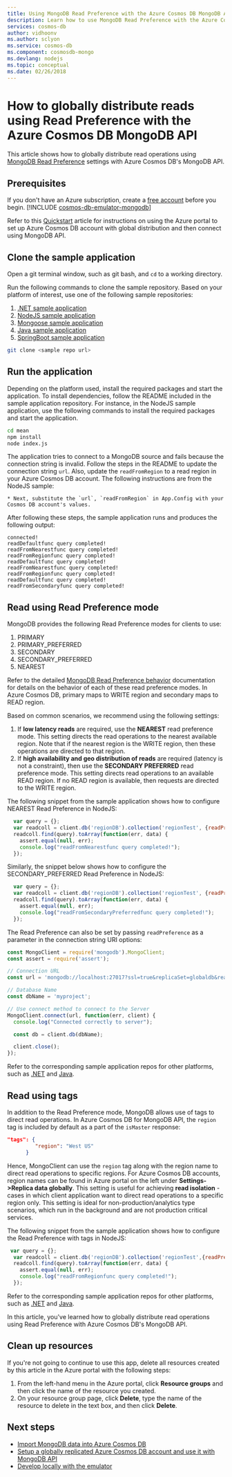 ```yaml
---
title: Using MongoDB Read Preference with the Azure Cosmos DB MongoDB API  | Microsoft Docs
description: Learn how to use MongoDB Read Preference with the Azure Cosmos DB MongoDB API
services: cosmos-db
author: vidhoonv
ms.author: sclyon
ms.service: cosmos-db
ms.component: cosmosdb-mongo
ms.devlang: nodejs
ms.topic: conceptual
ms.date: 02/26/2018
---
```

# How to globally distribute reads using Read Preference with the Azure Cosmos DB MongoDB API 

This article shows how to globally distribute read operations using [MongoDB Read Preference](https://docs.mongodb.com/manual/core/read-preference/) settings with Azure Cosmos DB's MongoDB API. 

## Prerequisites 
If you don't have an Azure subscription, create a [free account](https://azure.microsoft.com/free/?WT.mc_id=A261C142F) before you begin. 
[!INCLUDE [cosmos-db-emulator-mongodb](../../includes/cosmos-db-emulator-mongodb.md)]

Refer to this [Quickstart](tutorial-global-distribution-mongodb.md) article for instructions on using the Azure portal to set up Azure Cosmos DB account with global distribution and then connect using MongoDB API.

## Clone the sample application

Open a git terminal window, such as git bash, and `cd` to a working directory.  

Run the following commands to clone the sample repository. Based on your platform of interest, use one of the following sample repositories:

1. [.NET sample application](https://github.com/Azure-Samples/azure-cosmos-db-mongodb-dotnet-geo-readpreference)
2. [NodeJS sample application]( https://github.com/Azure-Samples/azure-cosmos-db-mongodb-node-geo-readpreference)
3. [Mongoose sample application](https://github.com/Azure-Samples/azure-cosmos-db-mongodb-mongoose-geo-readpreference)
4. [Java sample application](https://github.com/Azure-Samples/azure-cosmos-db-mongodb-java-geo-readpreference)
5. [SpringBoot sample application](https://github.com/Azure-Samples/azure-cosmos-db-mongodb-spring)


```bash
git clone <sample repo url>
```

## Run the application

Depending on the platform used, install the required packages and start the application. To install dependencies, follow the README included in the sample application repository. For instance, in the NodeJS sample application, use the following commands to install the required packages and start the application.

```bash
cd mean
npm install
node index.js
```
The application tries to connect to a MongoDB source and fails because the connection string is invalid. Follow the steps in the README to update the connection string `url`. Also, update the `readFromRegion` to a read region in your Azure Cosmos DB account. The following instructions are from the NodeJS sample:

```
* Next, substitute the `url`, `readFromRegion` in App.Config with your Cosmos DB account's values. 
```

After following these steps, the sample application runs and produces the following output:

```
connected!
readDefaultfunc query completed!
readFromNearestfunc query completed!
readFromRegionfunc query completed!
readDefaultfunc query completed!
readFromNearestfunc query completed!
readFromRegionfunc query completed!
readDefaultfunc query completed!
readFromSecondaryfunc query completed!
```

## Read using Read Preference mode

MongoDB provides the following Read Preference modes for clients to use:

1. PRIMARY
2. PRIMARY_PREFERRED
3. SECONDARY
4. SECONDARY_PREFERRED
5. NEAREST

Refer to the detailed [MongoDB Read Preference behavior](https://docs.mongodb.com/manual/core/read-preference-mechanics/#replica-set-read-preference-behavior) documentation for details on the behavior of each of these read preference modes. In Azure Cosmos DB, primary maps to WRITE region and secondary maps to READ region.

Based on common scenarios, we recommend using the following settings:

1. If **low latency reads** are required, use the **NEAREST** read preference mode. This setting directs the read operations to the nearest available region. Note that if the nearest region is the WRITE region, then these operations are directed to that region.
2. If **high availability and geo distribution of reads** are required (latency is not a constraint), then use the **SECONDARY PREFERRED** read preference mode. This setting directs read operations to an available READ region. If no READ region is available, then requests are directed to the WRITE region.

The following snippet from the sample application shows how to configure NEAREST Read Preference in NodeJS:

```javascript
  var query = {};
  var readcoll = client.db('regionDB').collection('regionTest', {readPreference: ReadPreference.NEAREST});
  readcoll.find(query).toArray(function(err, data) {
    assert.equal(null, err);
    console.log("readFromNearestfunc query completed!");
  });
```

Similarly, the snippet below shows how to configure the SECONDARY_PREFERRED Read Preference in NodeJS:

```javascript
  var query = {};
  var readcoll = client.db('regionDB').collection('regionTest', {readPreference: ReadPreference.SECONDARY_PREFERRED});
  readcoll.find(query).toArray(function(err, data) {
    assert.equal(null, err);
    console.log("readFromSecondaryPreferredfunc query completed!");
  });
```

The Read Preference can also be set by passing `readPreference` as a parameter in the connection string URI options:

```javascript
const MongoClient = require('mongodb').MongoClient;
const assert = require('assert');

// Connection URL
const url = 'mongodb://localhost:27017?ssl=true&replicaSet=globaldb&readPreference=nearest';

// Database Name
const dbName = 'myproject';

// Use connect method to connect to the Server
MongoClient.connect(url, function(err, client) {
  console.log("Connected correctly to server");

  const db = client.db(dbName);

  client.close();
});
```

Refer to the corresponding sample application repos for other platforms, such as [.NET](https://github.com/Azure-Samples/azure-cosmos-db-mongodb-dotnet-geo-readpreference) and [Java](https://github.com/Azure-Samples/azure-cosmos-db-mongodb-java-geo-readpreference).

## Read using tags

In addition to the Read Preference mode, MongoDB allows use of tags to direct read operations. In Azure Cosmos DB for MongoDB API, the `region` tag is included by default as a part of the `isMaster` response:

```json
"tags": {
         "region": "West US"
      }
```

Hence, MongoClient can use the `region` tag along with the region name to direct read operations to specific regions. For Azure Cosmos DB accounts, region names can be found in Azure portal on the left under **Settings->Replica data globally**. This setting is useful for achieving **read isolation** - cases in which client application want to direct read operations to a specific region only. This setting is ideal for non-production/analytics type scenarios, which run in the background and are not production critical services.

The following snippet from the sample application shows how to configure the Read Preference with tags in NodeJS:

```javascript
 var query = {};
  var readcoll = client.db('regionDB').collection('regionTest',{readPreference: new ReadPreference(ReadPreference.SECONDARY_PREFERRED, {"region": "West US"})});
  readcoll.find(query).toArray(function(err, data) {
    assert.equal(null, err);
    console.log("readFromRegionfunc query completed!");
  });
```

Refer to the corresponding sample application repos for other platforms, such as [.NET](https://github.com/Azure-Samples/azure-cosmos-db-mongodb-dotnet-geo-readpreference) and [Java](https://github.com/Azure-Samples/azure-cosmos-db-mongodb-java-geo-readpreference).

In this article, you've learned how to globally distribute read operations using Read Preference with Azure Cosmos DB's MongoDB API.

## Clean up resources

If you're not going to continue to use this app, delete all resources created by this article in the Azure portal with the following steps:

1. From the left-hand menu in the Azure portal, click **Resource groups** and then click the name of the resource you created. 
2. On your resource group page, click **Delete**, type the name of the resource to delete in the text box, and then click **Delete**.

## Next steps

* [Import MongoDB data into Azure Cosmos DB](mongodb-migrate.md)
* [Setup a globally replicated Azure Cosmos DB account and use it with MongoDB API](tutorial-global-distribution-mongodb.md)
* [Develop locally with the emulator](local-emulator.md)
